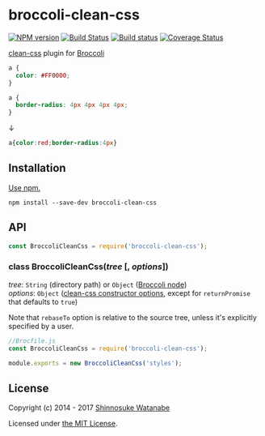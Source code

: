 # broccoli-clean-css

[![NPM version](https://img.shields.io/npm/v/broccoli-clean-css.svg)](https://www.npmjs.com/package/broccoli-clean-css)
[![Build Status](https://travis-ci.org/shinnn/broccoli-clean-css.svg?branch=master)](https://travis-ci.org/shinnn/broccoli-clean-css)
[![Build status](https://ci.appveyor.com/api/projects/status/hxys0gltb6qpj0gm?svg=true)](https://ci.appveyor.com/project/ShinnosukeWatanabe/broccoli-clean-css)
[![Coverage Status](https://img.shields.io/coveralls/shinnn/broccoli-clean-css.svg)](https://coveralls.io/r/shinnn/broccoli-clean-css)

[clean-css](https://github.com/jakubpawlowicz/clean-css) plugin for [Broccoli](https://github.com/broccolijs/broccoli)

```css
a {
  color: #FF0000;
}

a {
  border-radius: 4px 4px 4px 4px;
}
```

↓

```css
a{color:red;border-radius:4px}
```

## Installation

[Use npm.](https://docs.npmjs.com/cli/install)

```
npm install --save-dev broccoli-clean-css
```

## API

```javascript
const BroccoliCleanCss = require('broccoli-clean-css');
```

### class BroccoliCleanCss(*tree* [, *options*])

*tree*: `String` (directory path) or `Object` ([Broccoli node](https://github.com/broccolijs/broccoli/blob/master/docs/node-api.md#part-2-node-api-specification))  
*options*: `Object` ([clean-css constructor options](https://github.com/jakubpawlowicz/clean-css#constructor-options), except for `returnPromise` that defaults to `true`)  

Note that `rebaseTo` option is relative to the source tree, unless it's explicitly specified by a user.

```javascript
//Brocfile.js
const BroccoliCleanCss = require('broccoli-clean-css');

module.exports = new BroccoliCleanCss('styles');
```

## License

Copyright (c) 2014 - 2017 [Shinnosuke Watanabe](https://github.com/shinnn)

Licensed under [the MIT License](./LICENSE).

